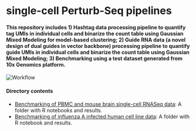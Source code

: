 # single-cell Perturb-Seq pipelines

#### This repository includes 1) Hashtag data processing pipeline to quantify tag UMIs in individual cells and binarize the count table using Gaussian Mixed Modeling for model-based clustering; 2) Guide RNA data (a novel design of dual guides in vector backbone) processing pipeline to quantify guide UMIs in individual cells and binarize the count table using Gaussian Mixed Modeling; 3) Benchmarking using a test dataset generated from 10x Genomics platform.

![Workflow](/single_cell_perturb.png)

#### Directory contents 
* [Benchmarking of PBMC and mouse brain single-cell RNASeq data](/PBMC_brain): A folder with R notebooks and results.
* [Benchmarking of influenza A infected human cell line data](/host_pathogen): A folder with R notebook and results. 
